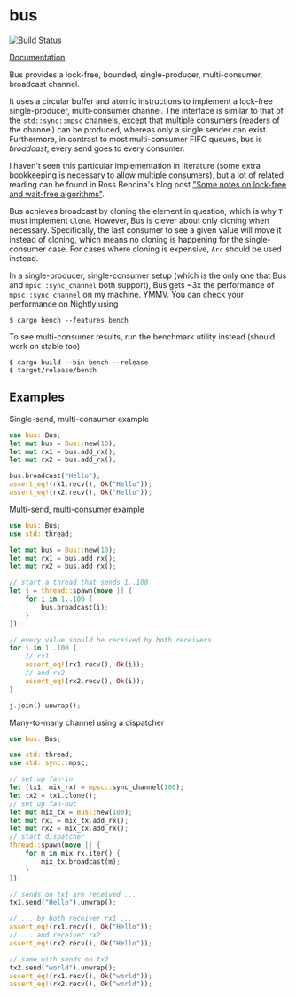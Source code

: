 # bus

[![Build Status](https://travis-ci.org/jonhoo/bus.svg?branch=master)](https://travis-ci.org/jonhoo/bus)

[Documentation](https://jon.tsp.io/crates/bus)

Bus provides a lock-free, bounded, single-producer, multi-consumer, broadcast channel.

It uses a circular buffer and atomic instructions to implement a lock-free single-producer,
multi-consumer channel. The interface is similar to that of the `std::sync::mpsc` channels,
except that multiple consumers (readers of the channel) can be produced, whereas only a single
sender can exist. Furthermore, in contrast to most multi-consumer FIFO queues, bus is
*broadcast*; every send goes to every consumer.

I haven't seen this particular implementation in literature (some extra bookkeeping is
necessary to allow multiple consumers), but a lot of related reading can be found in Ross
Bencina's blog post ["Some notes on lock-free and wait-free
algorithms"](http://www.rossbencina.com/code/lockfree).

Bus achieves broadcast by cloning the element in question, which is why `T` must implement
`Clone`. However, Bus is clever about only cloning when necessary. Specifically, the last
consumer to see a given value will move it instead of cloning, which means no cloning is
happening for the single-consumer case. For cases where cloning is expensive, `Arc` should be
used instead.

In a single-producer, single-consumer setup (which is the only one that Bus and
`mpsc::sync_channel` both support), Bus gets ~3x the performance of `mpsc::sync_channel` on
my machine. YMMV. You can check your performance on Nightly using

```console
$ cargo bench --features bench
```

To see multi-consumer results, run the benchmark utility instead (should work on stable too)

```console
$ cargo build --bin bench --release
$ target/release/bench
```

## Examples

Single-send, multi-consumer example

```rust
use bus::Bus;
let mut bus = Bus::new(10);
let mut rx1 = bus.add_rx();
let mut rx2 = bus.add_rx();

bus.broadcast("Hello");
assert_eq!(rx1.recv(), Ok("Hello"));
assert_eq!(rx2.recv(), Ok("Hello"));
```

Multi-send, multi-consumer example

```rust
use bus::Bus;
use std::thread;

let mut bus = Bus::new(10);
let mut rx1 = bus.add_rx();
let mut rx2 = bus.add_rx();

// start a thread that sends 1..100
let j = thread::spawn(move || {
    for i in 1..100 {
        bus.broadcast(i);
    }
});

// every value should be received by both receivers
for i in 1..100 {
    // rx1
    assert_eq!(rx1.recv(), Ok(i));
    // and rx2
    assert_eq!(rx2.recv(), Ok(i));
}

j.join().unwrap();
```

Many-to-many channel using a dispatcher

```rust
use bus::Bus;

use std::thread;
use std::sync::mpsc;

// set up fan-in
let (tx1, mix_rx) = mpsc::sync_channel(100);
let tx2 = tx1.clone();
// set up fan-out
let mut mix_tx = Bus::new(100);
let mut rx1 = mix_tx.add_rx();
let mut rx2 = mix_tx.add_rx();
// start dispatcher
thread::spawn(move || {
    for m in mix_rx.iter() {
        mix_tx.broadcast(m);
    }
});

// sends on tx1 are received ...
tx1.send("Hello").unwrap();

// ... by both receiver rx1 ...
assert_eq!(rx1.recv(), Ok("Hello"));
// ... and receiver rx2
assert_eq!(rx2.recv(), Ok("Hello"));

// same with sends on tx2
tx2.send("world").unwrap();
assert_eq!(rx1.recv(), Ok("world"));
assert_eq!(rx2.recv(), Ok("world"));
```
